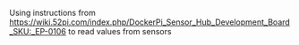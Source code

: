 Using instructions from 
<https://wiki.52pi.com/index.php/DockerPi_Sensor_Hub_Development_Board_SKU:_EP-0106>
to read values from sensors
